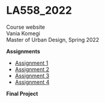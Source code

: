 # LA558_2022
Course website  
Vania Komegi  
Master of Urban Design, Spring 2022  

**Assignments**
- [Assignment 1](file:///D:/Spring%2022/LA%20558/MyLA558_2022/Web/Assignment%201.html)
- [Assignment 2](file:///D:/Spring%2022/LA%20558/MyLA558_2022/Web/ex2a.html)
- [Assignment 3](file:///D:/Spring%2022/LA%20558/MyLA558_2022/Web/assignment%203.html)
- [Assignment 4](file:///D:/Spring%2022/LA%20558/MyLA558_2022/Web/Assignment4.html)

**Final Project**
